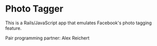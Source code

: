 # Photo Tagger

This is a Rails/JavaScript app that emulates Facebook's photo tagging feature.

Pair programming partner: Alex Reichert
